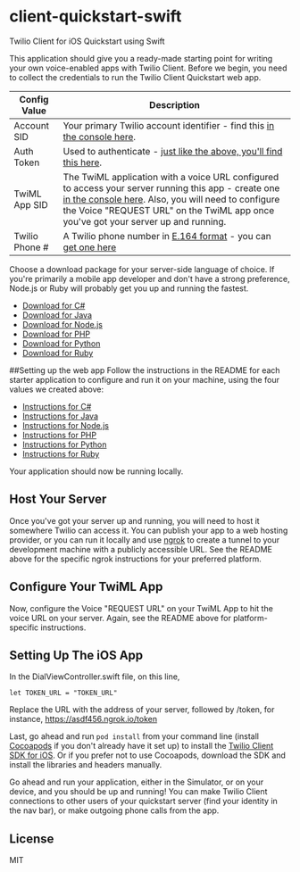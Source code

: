 # client-quickstart-swift

Twilio Client for iOS Quickstart using Swift

This application should give you a ready-made starting point for writing your
own voice-enabled apps with Twilio Client. Before we begin, you need to collect the credentials to run the Twilio Client Quickstart web app. 

Config Value | Description
---------- | -----------
Account SID | Your primary Twilio account identifier - find this [in the console here](https://www.twilio.com/console).
Auth Token | Used to authenticate - [just like the above, you'll find this here](https://www.twilio.com/console).
TwiML App SID | The TwiML application with a voice URL configured to access your server running this app - create one [in the console here](https://www.twilio.com/console/phone-numbers/dev-tools/twiml-apps). Also, you will need to configure the Voice "REQUEST URL" on the TwiML app once you've got your server up and running.
Twilio Phone # | A Twilio phone number in [E.164 format](https://en.wikipedia.org/wiki/E.164) - you can [get one here](https://www.twilio.com/console/phone-numbers/incoming)

Choose a download package for your server-side language of choice. If you're primarily a mobile app developer and don't have a strong preference, Node.js or Ruby will probably get you up and running the fastest.

- [Download for C#](https://github.com/TwilioDevEd/client-quickstart-csharp/archive/master.zip)
- [Download for Java](https://github.com/TwilioDevEd/client-quickstart-java/archive/master.zip)
- [Download for Node.js](https://github.com/TwilioDevEd/client-quickstart-node/archive/master.zip)
- [Download for PHP](https://github.com/TwilioDevEd/client-quickstart-php/archive/master.zip)
- [Download for Python](https://github.com/TwilioDevEd/client-quickstart-python/archive/master.zip)
- [Download for Ruby](https://github.com/TwilioDevEd/client-quickstart-ruby/archive/master.zip)

##Setting up the web app
Follow the instructions in the README for each starter application to configure and run it on your machine, using the four values we created above:

* [Instructions for C#](https://github.com/TwilioDevEd/client-quickstart-csharp)
* [Instructions for Java](https://github.com/TwilioDevEd/client-quickstart-java)
* [Instructions for Node.js](https://github.com/TwilioDevEd/client-quickstart-node)
* [Instructions for PHP](https://github.com/TwilioDevEd/client-quickstart-php)
* [Instructions for Python](https://github.com/TwilioDevEd/client-quickstart-python)
* [Instructions for Ruby](https://github.com/TwilioDevEd/client-quickstart-ruby)

Your application should now be running locally. 

## Host Your Server
Once you've got your server up and running, you will need to host it somewhere Twilio can access it. You can publish your app to a web hosting provider, or you can run it locally and use [ngrok](https://ngrok.com/) to create a tunnel to your development machine with a publicly accessible URL. See the README above for the specific ngrok instructions for your preferred platform.

## Configure Your TwiML App
Now, configure the Voice "REQUEST URL" on your TwiML App to hit the voice URL on your server. Again, see the README above for platform-specific instructions.


## Setting Up The iOS App

In the DialViewController.swift file, on this line,

    let TOKEN_URL = "TOKEN_URL"

Replace the URL with the address of your server, followed by /token, for instance, https://asdf456.ngrok.io/token

Last, go ahead and run `pod install` from your command line (install [Cocoapods](https://www.cocoapods.org/) if you don't already have it set up) to install the [Twilio Client SDK for iOS](https://www.twilio.com/docs/api/client/ios). Or if you prefer not to use Cocoapods, download the SDK and install the libraries and headers manually.

Go ahead and run your application, either in the Simulator, or on your device, and you should be up and running! You can make Twilio Client connections to other users of your quickstart server (find your identity in the nav bar), or make outgoing phone calls from the app.

## License

MIT
